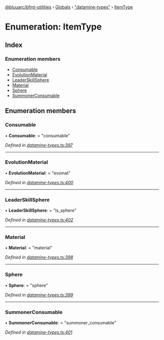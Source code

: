 [@bluuarc/bfmt-utilities](../README.md) › [Globals](../globals.md) › ["datamine-types"](../modules/_datamine_types_.md) › [ItemType](_datamine_types_.itemtype.md)

# Enumeration: ItemType

## Index

### Enumeration members

* [Consumable](_datamine_types_.itemtype.md#consumable)
* [EvolutionMaterial](_datamine_types_.itemtype.md#evolutionmaterial)
* [LeaderSkillSphere](_datamine_types_.itemtype.md#leaderskillsphere)
* [Material](_datamine_types_.itemtype.md#material)
* [Sphere](_datamine_types_.itemtype.md#sphere)
* [SummonerConsumable](_datamine_types_.itemtype.md#summonerconsumable)

## Enumeration members

###  Consumable

• **Consumable**: = "consumable"

*Defined in [datamine-types.ts:397](https://github.com/BluuArc/bfmt-utilities/blob/caba68a/src/datamine-types.ts#L397)*

___

###  EvolutionMaterial

• **EvolutionMaterial**: = "evomat"

*Defined in [datamine-types.ts:400](https://github.com/BluuArc/bfmt-utilities/blob/caba68a/src/datamine-types.ts#L400)*

___

###  LeaderSkillSphere

• **LeaderSkillSphere**: = "ls_sphere"

*Defined in [datamine-types.ts:402](https://github.com/BluuArc/bfmt-utilities/blob/caba68a/src/datamine-types.ts#L402)*

___

###  Material

• **Material**: = "material"

*Defined in [datamine-types.ts:398](https://github.com/BluuArc/bfmt-utilities/blob/caba68a/src/datamine-types.ts#L398)*

___

###  Sphere

• **Sphere**: = "sphere"

*Defined in [datamine-types.ts:399](https://github.com/BluuArc/bfmt-utilities/blob/caba68a/src/datamine-types.ts#L399)*

___

###  SummonerConsumable

• **SummonerConsumable**: = "summoner_consumable"

*Defined in [datamine-types.ts:401](https://github.com/BluuArc/bfmt-utilities/blob/caba68a/src/datamine-types.ts#L401)*
